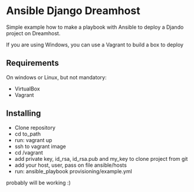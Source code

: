 Ansible Django Dreamhost
========================

Simple example how to make a playbook with Ansible to deploy a Djando project on Dreamhost.

If you are using Windows, you can use a Vagrant to build a box to deploy

Requirements
------------

On windows or Linux, but not mandatory:

- VirtualBox
- Vagrant

Installing
----------

- Clone repository 
- cd to_path
- run: vagrant up
- ssh to vagrant image 
- cd /vagrant
- add private key, id_rsa, id_rsa.pub and my_key to clone project from git
- add your host, user, pass on file ansible/hosts
- run: ansible_playbook provisioning/example.yml 

probably will be working :)


